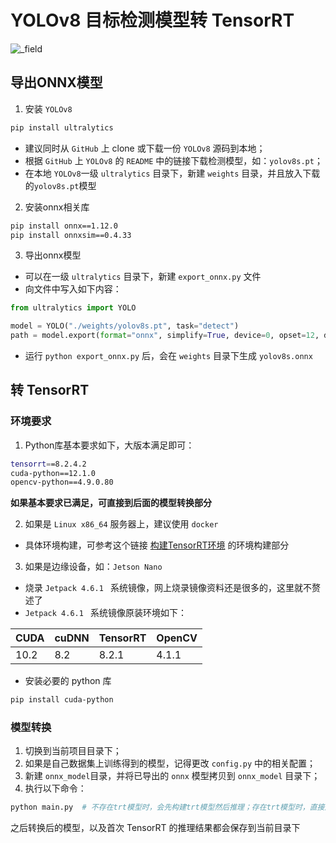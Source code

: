 # YOLOv8 目标检测模型转 TensorRT

![_field](output/zidane.jpg)

## 导出ONNX模型

1. 安装 `YOLOv8`

```bash
pip install ultralytics
```

- 建议同时从 `GitHub` 上 clone 或下载一份 `YOLOv8` 源码到本地；
- 根据 `GitHub` 上 `YOLOv8` 的 `README` 中的链接下载检测模型，如：`yolov8s.pt`；
- 在本地 `YOLOv8`一级 `ultralytics` 目录下，新建 `weights` 目录，并且放入下载的`yolov8s.pt`模型

2. 安装onnx相关库

```bash
pip install onnx==1.12.0
pip install onnxsim==0.4.33
```

3. 导出onnx模型

- 可以在一级 `ultralytics` 目录下，新建 `export_onnx.py` 文件
- 向文件中写入如下内容：

```python
from ultralytics import YOLO

model = YOLO("./weights/yolov8s.pt", task="detect")
path = model.export(format="onnx", simplify=True, device=0, opset=12, dynamic=False, imgsz=640)
```

- 运行 `python export_onnx.py` 后，会在 `weights` 目录下生成 `yolov8s.onnx`

## 转 TensorRT

### 环境要求

1. Python库基本要求如下，大版本满足即可：

```bash
tensorrt==8.2.4.2
cuda-python==12.1.0
opencv-python==4.9.0.80
```

**如果基本要求已满足，可直接到后面的模型转换部分**

2. 如果是 `Linux x86_64` 服务器上，建议使用 `docker`

- 具体环境构建，可参考这个链接 [构建TensorRT环境](https://github.com/emptysoal/tensorrt-experiment) 的环境构建部分

3. 如果是边缘设备，如：`Jetson Nano`

- 烧录 `Jetpack 4.6.1 ` 系统镜像，网上烧录镜像资料还是很多的，这里就不赘述了
-  `Jetpack 4.6.1 ` 系统镜像原装环境如下：

| CUDA | cuDNN | TensorRT | OpenCV |
| ---- | ----- | -------- | ------ |
| 10.2 | 8.2   | 8.2.1    | 4.1.1  |

- 安装必要的 python 库

```bash
pip install cuda-python
```

### 模型转换

1. 切换到当前项目目录下；
2. 如果是自己数据集上训练得到的模型，记得更改 `config.py` 中的相关配置；
3. 新建 `onnx_model`目录，并将已导出的 `onnx` 模型拷贝到 `onnx_model` 目录下；
4. 执行以下命令：

```bash
python main.py  # 不存在trt模型时，会先构建trt模型然后推理；存在trt模型时，直接加载trt模型然后推理
```

之后转换后的模型，以及首次 TensorRT 的推理结果都会保存到当前目录下

